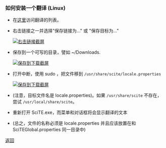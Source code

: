 
<a name="how_to_install_translation_linux"></a>
### 如何安装一个翻译 (Linux)

* 在[这里](translations_list.md)访问翻译的列表。

* 右击链接之一并选择"保存链接为..." 或 "保存目标为..."

   <a href="#">![右击链接截屏](./translations_install_linux_right.png)</a>

* 保存到一个可写的目录，譬如 ~/Downloads.

   <a href="#">![保存到下载截屏](https://raw.githubusercontent.com/CodeFreer/scite-files-cn/master/files/translations_install_linux_path.png)</a>

* 打开中断，使用 sudo ，把文件移到 `/usr/share/scite/locale.properties`

   <a href="#">![保存到下载截屏](https://raw.githubusercontent.com/CodeFreer/scite-files-cn/master/files/translations_install_linux_terminal.png)</a>

* (注意，目标文件名是 locale.properties)。如果 `/usr/share/scite` 不存在，尝试 `/usr/local/share/scite`。

* 重新打开 SciTE.exe，而菜单和对话框将会显示翻译的文本

* (总之，文件的名称必须是 locale.properties 并且应该放置在和 SciTEGlobal.properties 同一目录中)

[返回](translations.md)
